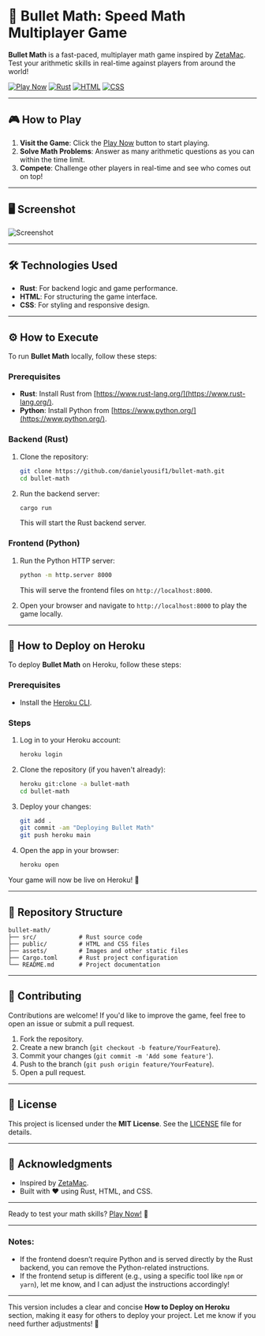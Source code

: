 # 🚀 Bullet Math: Speed Math Multiplayer Game

**Bullet Math** is a fast-paced, multiplayer math game inspired by [ZetaMac](https://arithmetic.zetamac.com/). 
<br/>Test your arithmetic skills in real-time against players from around the world!

[![Play Now](https://img.shields.io/badge/Play-Now-brightgreen?style=for-the-badge&logo=heroku)](https://bullet-math-4ed37ad30368.herokuapp.com/)
[![Rust](https://img.shields.io/badge/Made%20with-Rust-orange?style=for-the-badge&logo=rust)](https://www.rust-lang.org/)
[![HTML](https://img.shields.io/badge/HTML-5-red?style=for-the-badge&logo=html5)](https://developer.mozilla.org/en-US/docs/Web/HTML)
[![CSS](https://img.shields.io/badge/CSS-3-blue?style=for-the-badge&logo=css3)](https://developer.mozilla.org/en-US/docs/Web/CSS)

---

## 🎮 How to Play

1. **Visit the Game**: Click the [Play Now](https://bullet-math-4ed37ad30368.herokuapp.com/) button to start playing.
2. **Solve Math Problems**: Answer as many arithmetic questions as you can within the time limit.
3. **Compete**: Challenge other players in real-time and see who comes out on top!

---

## 🖥️ Screenshot

![Screenshot](https://github.com/user-attachments/assets/706df4f9-0eea-4422-b319-a697f5eba0b6)

---

## 🛠️ Technologies Used

- **Rust**: For backend logic and game performance.
- **HTML**: For structuring the game interface.
- **CSS**: For styling and responsive design.

---

## ⚙️ How to Execute

To run **Bullet Math** locally, follow these steps:

### Prerequisites
- **Rust**: Install Rust from [https://www.rust-lang.org/](https://www.rust-lang.org/).
- **Python**: Install Python from [https://www.python.org/](https://www.python.org/).

### Backend (Rust)
1. Clone the repository:
   ```bash
   git clone https://github.com/danielyousif1/bullet-math.git
   cd bullet-math
   ```
2. Run the backend server:
   ```bash
   cargo run
   ```
   This will start the Rust backend server.

### Frontend (Python)
1. Run the Python HTTP server:
   ```bash
   python -m http.server 8000
   ```
   This will serve the frontend files on `http://localhost:8000`.

2. Open your browser and navigate to `http://localhost:8000` to play the game locally.

---

## 🚀 How to Deploy on Heroku

To deploy **Bullet Math** on Heroku, follow these steps:

### Prerequisites
- Install the [Heroku CLI](https://devcenter.heroku.com/articles/heroku-cli).

### Steps
1. Log in to your Heroku account:
   ```bash
   heroku login
   ```

2. Clone the repository (if you haven't already):
   ```bash
   heroku git:clone -a bullet-math
   cd bullet-math
   ```

3. Deploy your changes:
   ```bash
   git add .
   git commit -am "Deploying Bullet Math"
   git push heroku main
   ```

4. Open the app in your browser:
   ```bash
   heroku open
   ```

Your game will now be live on Heroku! 🎉

---

## 📂 Repository Structure

```
bullet-math/
├── src/            # Rust source code
├── public/         # HTML and CSS files
├── assets/         # Images and other static files
├── Cargo.toml      # Rust project configuration
└── README.md       # Project documentation
```

---

## 🤝 Contributing

Contributions are welcome! If you'd like to improve the game, feel free to open an issue or submit a pull request.

1. Fork the repository.
2. Create a new branch (`git checkout -b feature/YourFeature`).
3. Commit your changes (`git commit -m 'Add some feature'`).
4. Push to the branch (`git push origin feature/YourFeature`).
5. Open a pull request.

---

## 📜 License

This project is licensed under the **MIT License**. See the [LICENSE](LICENSE) file for details.

---

## 🙏 Acknowledgments

- Inspired by [ZetaMac](https://arithmetic.zetamac.com/).
- Built with ❤️ using Rust, HTML, and CSS.

---

Ready to test your math skills? [Play Now!](https://bullet-math-4ed37ad30368.herokuapp.com/) 🎉

---

### Notes:
- If the frontend doesn’t require Python and is served directly by the Rust backend, you can remove the Python-related instructions.
- If the frontend setup is different (e.g., using a specific tool like `npm` or `yarn`), let me know, and I can adjust the instructions accordingly!

---

This version includes a clear and concise **How to Deploy on Heroku** section, making it easy for others to deploy your project. Let me know if you need further adjustments! 🚀
